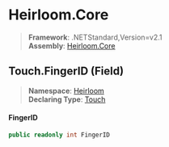 # Heirloom.Core

> **Framework**: .NETStandard,Version=v2.1  
> **Assembly**: [Heirloom.Core][0]

## Touch.FingerID (Field)

> **Namespace**: [Heirloom][0]  
> **Declaring Type**: [Touch][1]

#### FingerID

```cs
public readonly int FingerID
```

[0]: ../../../Heirloom.Core.md
[1]: ../Touch.md
